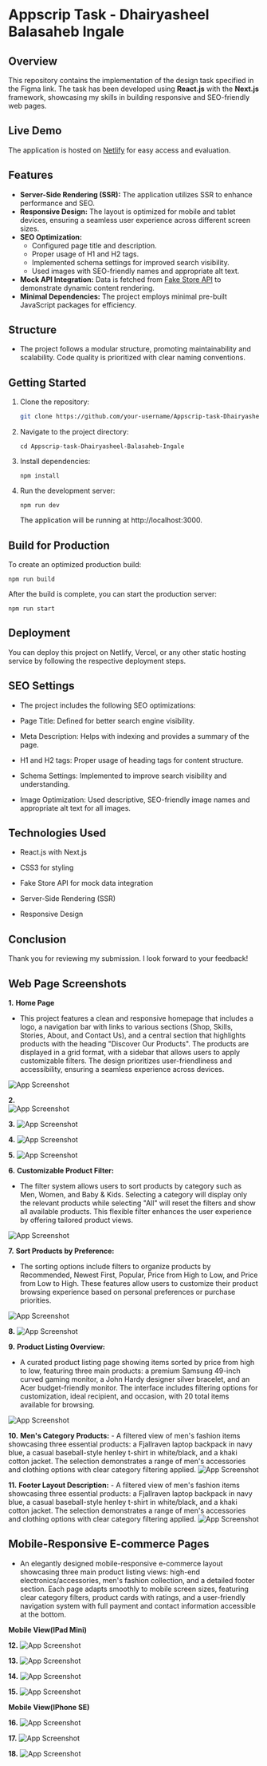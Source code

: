# Appscrip Task - Dhairyasheel Balasaheb Ingale

## Overview
This repository contains the implementation of the design task specified in the Figma link. The task has been developed using **React.js** with the **Next.js** framework, showcasing my skills in building responsive and SEO-friendly web pages.

## Live Demo
The application is hosted on [Netlify](https://appscripecommerce.netlify.app/) for easy access and evaluation.

## Features
- **Server-Side Rendering (SSR):** The application utilizes SSR to enhance performance and SEO.
- **Responsive Design:** The layout is optimized for mobile and tablet devices, ensuring a seamless user experience across different screen sizes.
- **SEO Optimization:** 
  - Configured page title and description.
  - Proper usage of H1 and H2 tags.
  - Implemented schema settings for improved search visibility.
  - Used images with SEO-friendly names and appropriate alt text.
- **Mock API Integration:** Data is fetched from [Fake Store API](https://fakestoreapi.com/) to demonstrate dynamic content rendering.
- **Minimal Dependencies:** The project employs minimal pre-built JavaScript packages for efficiency.

## Structure
- The project follows a modular structure, promoting maintainability and scalability. Code quality is prioritized with clear naming conventions.

## Getting Started
1. Clone the repository:
   ```bash
   git clone https://github.com/your-username/Appscrip-task-Dhairyasheel-Balasaheb-Ingale.git

2. Navigate to the project directory:
  
       cd Appscrip-task-Dhairyasheel-Balasaheb-Ingale

3. Install dependencies:

       npm install

4. Run the development server:
    
       npm run dev

   The application will be running at http://localhost:3000.


 ## Build for Production

   To create an optimized production build:

    npm run build

   After the build is complete, you can start the production server:
    
    npm run start

## Deployment
You can deploy this project on Netlify, Vercel, or any other static hosting service by following the respective deployment steps.

## SEO Settings
- The project includes the following SEO optimizations:

- Page Title: Defined for better search engine visibility.

- Meta Description: Helps with indexing and provides a summary of the page.

- H1 and H2 tags: Proper usage of heading tags for content structure.

- Schema Settings: Implemented to improve search visibility and understanding.

- Image Optimization: Used descriptive, SEO-friendly image names and appropriate alt text for all images.


## Technologies Used
- React.js with Next.js

- CSS3 for styling

- Fake Store API for mock data integration

- Server-Side Rendering (SSR)

- Responsive Design

## Conclusion
Thank you for reviewing my submission. I look forward to your feedback!

## Web Page Screenshots
**1.**
 **Home Page**
   - This project features a clean and responsive homepage that includes a logo, a navigation bar with links to various sections (Shop, Skills, Stories, About, and Contact Us), and a central section that highlights products with the heading "Discover Our Products". The products are displayed in a grid format, with a sidebar that allows users to apply customizable filters. The design prioritizes user-friendliness and accessibility, ensuring a seamless experience across devices.
   
 ![App Screenshot](screenshots/appscrip1.jpeg)

**2.**  
![App Screenshot](screenshots/appscrip2.jpeg)

**3.**
 ![App Screenshot](screenshots/appscrip3.jpeg)

**4.**
 ![App Screenshot](screenshots/appscrip4.jpeg)

**5.** 
![App Screenshot](screenshots/appscrip5.jpeg)

**6.** 
**Customizable Product Filter:**
- The filter system allows users to sort products by category such as Men, Women, and Baby & Kids. Selecting a category will display only the relevant products while selecting "All" will reset the filters and show all available products. This flexible filter enhances the user experience by offering tailored product views.

 ![App Screenshot](screenshots/appscrip6.jpeg)

**7.** 
**Sort Products by Preference:**
- The sorting options include filters to organize products by Recommended, Newest First, Popular, Price from High to Low, and Price from Low to High. These features allow users to customize their product browsing experience based on personal preferences or purchase priorities.

 ![App Screenshot](screenshots/appscrip7.jpeg)

**8.** 
![App Screenshot](screenshots/appscrip8.jpeg)

**9.** 
**Product Listing Overview:**
- A curated product listing page showing items sorted by price from high to low, featuring three main products: a premium Samsung 49-inch curved gaming monitor, a John Hardy designer silver bracelet, and an Acer budget-friendly monitor. The interface includes filtering options for customization, ideal recipient, and occasion, with 20 total items available for browsing.
  
 ![App Screenshot](screenshots/appscrip9.jpeg)

**10.** 
**Men's Category Products:**
    - A filtered view of men's fashion items showcasing three essential products: a Fjallraven laptop backpack in navy blue, a casual baseball-style henley t-shirt in white/black, and a khaki cotton jacket. The selection demonstrates a range of men's accessories and clothing options with clear category filtering applied.
      ![App Screenshot](screenshots/appscrip10.jpeg)

**11.** 
**Footer Layout Description:**
    - A filtered view of men's fashion items showcasing three essential products: a Fjallraven laptop backpack in navy blue, a casual baseball-style henley t-shirt in white/black, and a khaki cotton jacket. The selection demonstrates a range of men's accessories and clothing options with clear category filtering applied.
      ![App Screenshot](screenshots/appscrip11.jpeg)

## Mobile-Responsive E-commerce Pages
   - An elegantly designed mobile-responsive e-commerce layout showcasing three main product listing views: high-end electronics/accessories, men's fashion collection, and a detailed footer section. Each page adapts smoothly to mobile screen sizes, featuring clear category filters, product cards with ratings, and a user-friendly navigation system with full payment and contact information accessible at the bottom.


**Mobile View(IPad Mini)**

**12.** 
![App Screenshot](screenshots/appscrip12.jpeg)

**13.** 
![App Screenshot](screenshots/appscrip13.jpeg)

**14.** 
![App Screenshot](screenshots/appscrip14.jpeg)

**15.** 
![App Screenshot](screenshots/appscrip15.jpeg)


**Mobile View(IPhone SE)**

**16.** 
![App Screenshot](screenshots/appscrip16.jpeg)

**17.** 
![App Screenshot](screenshots/appscrip17.jpeg)

**18.** 
![App Screenshot](screenshots/appscrip18.jpeg)



  


